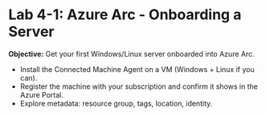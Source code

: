 # Lab 4-1: Azure Arc - Onboarding a Server

**Objective:** Get your first Windows/Linux server onboarded into Azure Arc.

* Install the Connected Machine Agent on a VM (Windows + Linux if you can).
* Register the machine with your subscription and confirm it shows in the Azure Portal.
* Explore metadata: resource group, tags, location, identity.
